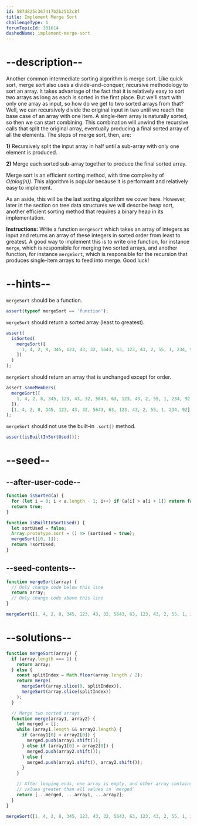 ```yaml
---
id: 587d825c367417b2b2512c8f
title: Implement Merge Sort
challengeType: 1
forumTopicId: 301614
dashedName: implement-merge-sort
---
```


# --description--

Another common intermediate sorting algorithm is merge sort. Like quick sort, merge sort also uses a divide-and-conquer, recursive methodology to sort an array. It takes advantage of the fact that it is relatively easy to sort two arrays as long as each is sorted in the first place. But we'll start with only one array as input, so how do we get to two sorted arrays from that? Well, we can recursively divide the original input in two until we reach the base case of an array with one item. A single-item array is naturally sorted, so then we can start combining. This combination will unwind the recursive calls that split the original array, eventually producing a final sorted array of all the elements. The steps of merge sort, then, are:

**1)** Recursively split the input array in half until a sub-array with only one element is produced.

**2)** Merge each sorted sub-array together to produce the final sorted array.

Merge sort is an efficient sorting method, with time complexity of _O(nlog(n))_. This algorithm is popular because it is performant and relatively easy to implement.

As an aside, this will be the last sorting algorithm we cover here. However, later in the section on tree data structures we will describe heap sort, another efficient sorting method that requires a binary heap in its implementation.

**Instructions:** Write a function `mergeSort` which takes an array of integers as input and returns an array of these integers in sorted order from least to greatest. A good way to implement this is to write one function, for instance `merge`, which is responsible for merging two sorted arrays, and another function, for instance `mergeSort`, which is responsible for the recursion that produces single-item arrays to feed into merge. Good luck!

# --hints--

`mergeSort` should be a function.

```js
assert(typeof mergeSort == 'function');
```

`mergeSort` should return a sorted array (least to greatest).

```js
assert(
  isSorted(
    mergeSort([
      1, 4, 2, 8, 345, 123, 43, 32, 5643, 63, 123, 43, 2, 55, 1, 234, 92
    ])
  )
);
```

`mergeSort` should return an array that is unchanged except for order.

```js
assert.sameMembers(
  mergeSort([
    1, 4, 2, 8, 345, 123, 43, 32, 5643, 63, 123, 43, 2, 55, 1, 234, 92
  ]),
  [1, 4, 2, 8, 345, 123, 43, 32, 5643, 63, 123, 43, 2, 55, 1, 234, 92]
);
```

`mergeSort` should not use the built-in `.sort()` method.

```js
assert(isBuiltInSortUsed());
```

# --seed--

## --after-user-code--

```js
function isSorted(a) {
  for (let i = 0; i < a.length - 1; i++) if (a[i] > a[i + 1]) return false;
  return true;
}

function isBuiltInSortUsed() {
  let sortUsed = false;
  Array.prototype.sort = () => (sortUsed = true);
  mergeSort([0, 1]);
  return !sortUsed;
}
```

## --seed-contents--

```js
function mergeSort(array) {
  // Only change code below this line
  return array;
  // Only change code above this line
}

mergeSort([1, 4, 2, 8, 345, 123, 43, 32, 5643, 63, 123, 43, 2, 55, 1, 234, 92]);
```

# --solutions--

```js
function mergeSort(array) {
  if (array.length === 1) {
    return array;
  } else {
    const splitIndex = Math.floor(array.length / 2);
    return merge(
      mergeSort(array.slice(0, splitIndex)),
      mergeSort(array.slice(splitIndex))
    );
  }

  // Merge two sorted arrays
  function merge(array1, array2) {
    let merged = [];
    while (array1.length && array2.length) {
      if (array1[0] < array2[0]) {
        merged.push(array1.shift());
      } else if (array1[0] > array2[0]) {
        merged.push(array2.shift());
      } else {
        merged.push(array1.shift(), array2.shift());
      }
    }

    // After looping ends, one array is empty, and other array contains only
    // values greater than all values in `merged`
    return [...merged, ...array1, ...array2];
  }
}

mergeSort([1, 4, 2, 8, 345, 123, 43, 32, 5643, 63, 123, 43, 2, 55, 1, 234, 92]);
```
